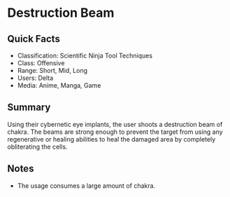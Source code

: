 # Destruction Beam

## Quick Facts
- Classification: Scientific Ninja Tool Techniques
- Class: Offensive
- Range: Short, Mid, Long
- Users: Delta
- Media: Anime, Manga, Game

## Summary
Using their cybernetic eye implants, the user shoots a destruction beam of chakra. The beams are strong enough to prevent the target from using any regenerative or healing abilities to heal the damaged area by completely obliterating the cells.

## Notes
- The usage consumes a large amount of chakra.

